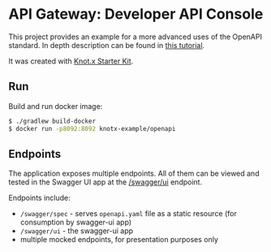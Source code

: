 # API Gateway: Developer API Console

This project provides an example for a more advanced uses of the OpenAPI standard. In depth description can be found in [this tutorial](https://knotx.io/tutorials/openapi-and-swagger-ui/2_0).

It was created with [Knot.x Starter Kit](https://github.com/Knotx/knotx-starter-kit).

## Run
Build and run docker image:

```bash
$ ./gradlew build-docker 
$ docker run -p8092:8092 knotx-example/openapi
```

## Endpoints

The application exposes multiple endpoints. All of them can be viewed and tested in the Swagger UI app at the [/swagger/ui](http://localhost:8092/swagger/ui#/) endpoint.

Endpoints include:
- `/swagger/spec` - serves `openapi.yaml` file as a static resource (for consumption by swagger-ui app)
- `/swagger/ui` - the swagger-ui app
- multiple mocked endpoints, for presentation purposes only



